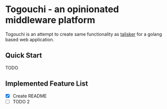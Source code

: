 # Togouchi - an opinionated middleware platform

Togouchi is an attempt to create same functionality as [talisker](https://github.com/canonical-ols/talisker) for a golang based web application.

## Quick Start

TODO

## Implemented Feature List

- [x] Create README
- [ ] TODO 2